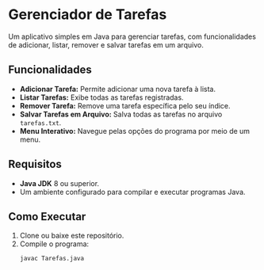 # Gerenciador de Tarefas

Um aplicativo simples em Java para gerenciar tarefas, com funcionalidades de adicionar, listar, remover e salvar tarefas em um arquivo.

## Funcionalidades

- **Adicionar Tarefa:** Permite adicionar uma nova tarefa à lista.
- **Listar Tarefas:** Exibe todas as tarefas registradas.
- **Remover Tarefa:** Remove uma tarefa específica pelo seu índice.
- **Salvar Tarefas em Arquivo:** Salva todas as tarefas no arquivo `tarefas.txt`.
- **Menu Interativo:** Navegue pelas opções do programa por meio de um menu.

## Requisitos

- **Java JDK** 8 ou superior.
- Um ambiente configurado para compilar e executar programas Java.

## Como Executar

1. Clone ou baixe este repositório.
2. Compile o programa:
   ```bash
   javac Tarefas.java

